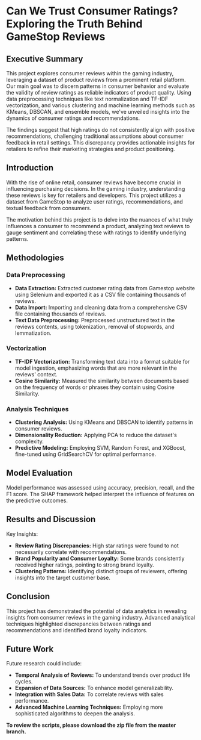 # Can We Trust Consumer Ratings? Exploring the Truth Behind GameStop Reviews

## Executive Summary

This project explores consumer reviews within the gaming industry, leveraging a dataset of product reviews from a prominent retail platform. Our main goal was to discern patterns in consumer behavior and evaluate the validity of review ratings as reliable indicators of product quality. Using data preprocessing techniques like text normalization and TF-IDF vectorization, and various clustering and machine learning methods such as KMeans, DBSCAN, and ensemble models, we've unveiled insights into the dynamics of consumer ratings and recommendations.

The findings suggest that high ratings do not consistently align with positive recommendations, challenging traditional assumptions about consumer feedback in retail settings. This discrepancy provides actionable insights for retailers to refine their marketing strategies and product positioning.

## Introduction

With the rise of online retail, consumer reviews have become crucial in influencing purchasing decisions. In the gaming industry, understanding these reviews is key for retailers and developers. This project utilizes a dataset from GameStop to analyze user ratings, recommendations, and textual feedback from consumers.

The motivation behind this project is to delve into the nuances of what truly influences a consumer to recommend a product, analyzing text reviews to gauge sentiment and correlating these with ratings to identify underlying patterns.

## Methodologies

### Data Preprocessing
- **Data Extraction:** Extracted customer rating data from Gamestop website using Selenium and exported it as a CSV file containing thousands of reviews.
- **Data Import:** Importing and cleaning data from a comprehensive CSV file containing thousands of reviews.
- **Text Data Preprocessing:** Preprocessed unstructured text in the reviews contents, using tokenization, removal of stopwords, and lemmatization.

### Vectorization
- **TF-IDF Vectorization:** Transforming text data into a format suitable for model ingestion, emphasizing words that are more relevant in the reviews' context.
- **Cosine Similarity:** Measured the similarity between documents based on the frequency of words or phrases they contain using Cosine Similarity.

### Analysis Techniques
- **Clustering Analysis:** Using KMeans and DBSCAN to identify patterns in consumer reviews.
- **Dimensionality Reduction:** Applying PCA to reduce the dataset's complexity.
- **Predictive Modeling:** Employing SVM, Random Forest, and XGBoost, fine-tuned using GridSearchCV for optimal performance.

## Model Evaluation

Model performance was assessed using accuracy, precision, recall, and the F1 score. The SHAP framework helped interpret the influence of features on the predictive outcomes.

## Results and Discussion

Key Insights:
- **Review Rating Discrepancies:** High star ratings were found to not necessarily correlate with recommendations.
- **Brand Popularity and Consumer Loyalty:** Some brands consistently received higher ratings, pointing to strong brand loyalty.
- **Clustering Patterns:** Identifying distinct groups of reviewers, offering insights into the target customer base.

## Conclusion

This project has demonstrated the potential of data analytics in revealing insights from consumer reviews in the gaming industry. Advanced analytical techniques highlighted discrepancies between ratings and recommendations and identified brand loyalty indicators.

## Future Work

Future research could include:
- **Temporal Analysis of Reviews:** To understand trends over product life cycles.
- **Expansion of Data Sources:** To enhance model generalizability.
- **Integration with Sales Data:** To correlate reviews with sales performance.
- **Advanced Machine Learning Techniques:** Employing more sophisticated algorithms to deepen the analysis.

**To review the scripts, please download the zip file from the master branch.**
